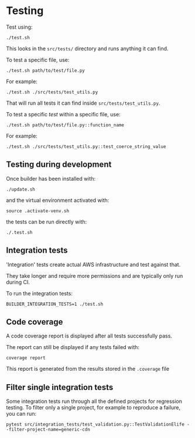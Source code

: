 # Testing

Test using:

    ./test.sh

This looks in the `src/tests/` directory and runs anything it can find.

To test a specific file, use:

    ./test.sh path/to/test/file.py

For example:

    ./test.sh ./src/tests/test_utils.py

That will run all tests it can find inside `src/tests/test_utils.py`.

To test a specific *test* within a specific file, use:

    ./test.sh path/to/test/file.py::function_name
    
For example:

    ./test.sh ./src/tests/test_utils.py::test_coerce_string_value

## Testing during development

Once builder has been installed with:

    ./update.sh
    
and the virtual environment activated with:

    source .activate-venv.sh

the tests can be run directly with:

    ./.test.sh

## Integration tests

'Integration' tests create actual AWS infrastructure and test against that.

They take longer and require more permissions and are typically only run during CI.

To run the integration tests:

    BUILDER_INTEGRATION_TESTS=1 ./test.sh

## Code coverage

A code coverage report is displayed after all tests successfully pass. 

The report can still be displayed if any tests failed with:

    coverage report

This report is generated from the results stored in the `.coverage` file

## Filter single integration tests

Some integration tests run through all the defined projects for regression testing. To filter only a single project, for example to reproduce a failure, you can run:

```
pytest src/integration_tests/test_validation.py::TestValidationElife --filter-project-name=generic-cdn
```
